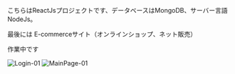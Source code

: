こちらはReactJsプロジェクトです、データベースはMongoDB、サーバー言語NodeJs。

最後には
E-commerceサイト（オンラインショップ、ネット販売）

作業中です

![Login-01](https://user-images.githubusercontent.com/63636145/145144274-9778a9d6-d3cb-4c19-9fad-7e217bd7fbc9.png)
![MainPage-01](https://user-images.githubusercontent.com/63636145/145144293-f553b0e4-a7f2-434e-86ba-3a8142baf33c.png)
